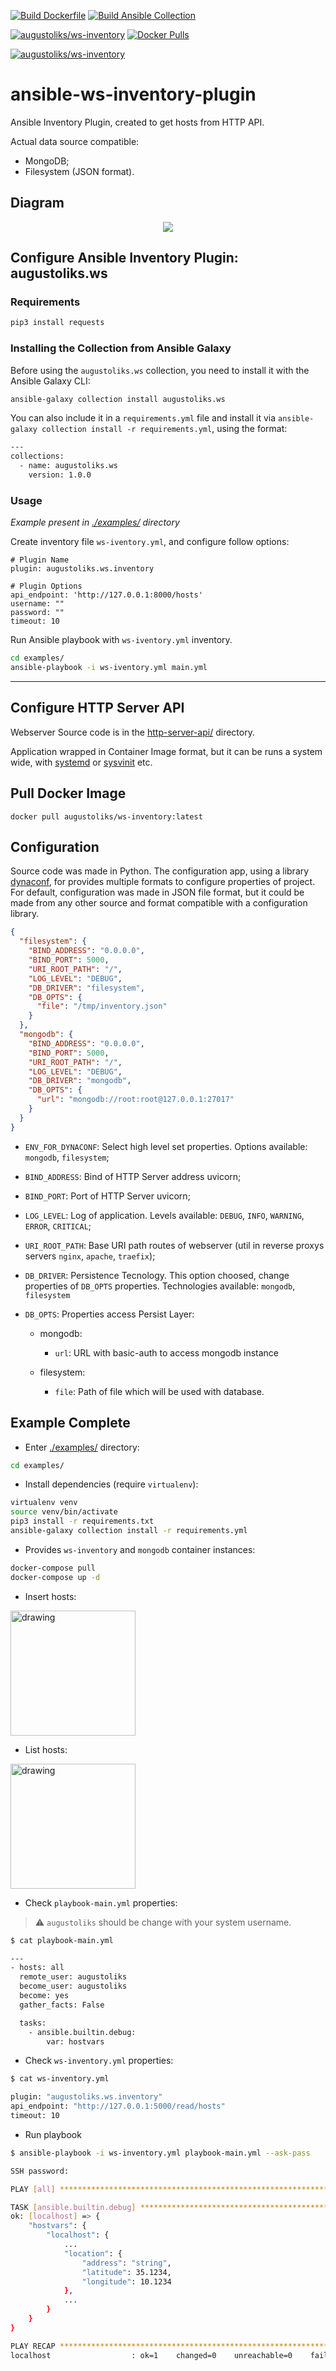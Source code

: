 [![Build Dockerfile](https://github.com/augustoliks/ansible-ws-inventory-plugin/actions/workflows/docker-http-server.yml/badge.svg?branch=main)](https://github.com/augustoliks/ansible-ws-inventory-plugin/actions/workflows/docker-http-server.yml)
[![Build Ansible Collection](https://github.com/augustoliks/ansible-ws-inventory-plugin/actions/workflows/ansible-colection-galaxy.yml/badge.svg)](https://github.com/augustoliks/ansible-ws-inventory-plugin/actions/workflows/ansible-colection-galaxy.yml)

[![augustoliks/ws-inventory](https://img.shields.io/badge/dockerfile-augustoliks/ws--inventory:latest-blue.svg)](https://hub.docker.com/r/augustoliks/ws-inventory)
[![Docker Pulls](https://img.shields.io/docker/pulls/augustoliks/ws-inventory.svg)](https://hub.docker.com/r/augustoliks/ws-inventory/)

[![augustoliks/ws-inventory](https://img.shields.io/badge/ansible--galaxy-augustoliks.ws-green.svg)](https://galaxy.ansible.com/augustoliks/ws)

# ansible-ws-inventory-plugin

Ansible Inventory Plugin, created to get hosts from HTTP API.

Actual data source compatible:

- MongoDB;
- Filesystem (JSON format).

## Diagram

<p align="center">
  <img src=".docs/diagram.png" />
</p>

## Configure Ansible Inventory Plugin: augustoliks.ws

### Requirements

```bash
pip3 install requests
```

### Installing the Collection from Ansible Galaxy

Before using the `augustoliks.ws` collection, you need to install it with the Ansible Galaxy CLI:

```bash
ansible-galaxy collection install augustoliks.ws
```

You can also include it in a `requirements.yml` file and install it via `ansible-galaxy collection install -r requirements.yml`, using the format:

```bash
---
collections:
  - name: augustoliks.ws
    version: 1.0.0
```

### Usage

*Example present in [./examples/](./examples) directory* 

Create inventory file `ws-iventory.yml`, and configure follow options:

```shell
# Plugin Name
plugin: augustoliks.ws.inventory

# Plugin Options
api_endpoint: 'http://127.0.0.1:8000/hosts'
username: ""
password: ""
timeout: 10
```

Run Ansible playbook with `ws-iventory.yml` inventory.

```bash
cd examples/
ansible-playbook -i ws-iventory.yml main.yml 
```

---

## Configure HTTP Server API

Webserver Source code is in the [http-server-api/](./http-server-api) directory. 

Application wrapped in Container Image format, but it can be runs a system wide, with [systemd](https://github.com/systemd/systemd) or [sysvinit](https://wiki.debian.org/Debate/initsystem/sysvinit) etc.

## Pull Docker Image

```
docker pull augustoliks/ws-inventory:latest
```

## Configuration 

Source code was made in Python. The configuration app, using a library [dynaconf](https://github.com/rochacbruno/dynaconf), for provides multiple formats to configure properties of project. For default, configuration was made in JSON file format, but it could be made from any other source and format compatible with a configuration library. 

```json
{
  "filesystem": {
    "BIND_ADDRESS": "0.0.0.0",
    "BIND_PORT": 5000,
    "URI_ROOT_PATH": "/",
    "LOG_LEVEL": "DEBUG",
    "DB_DRIVER": "filesystem",
    "DB_OPTS": {
      "file": "/tmp/inventory.json"
    }
  },
  "mongodb": {
    "BIND_ADDRESS": "0.0.0.0",
    "BIND_PORT": 5000,
    "URI_ROOT_PATH": "/",
    "LOG_LEVEL": "DEBUG",
    "DB_DRIVER": "mongodb",
    "DB_OPTS": {
      "url": "mongodb://root:root@127.0.0.1:27017"
    }
  }
}
```

- `ENV_FOR_DYNACONF`: Select high level set properties. Options available: `mongodb`, `filesystem`;
- `BIND_ADDRESS`: Bind of HTTP Server address uvicorn;
- `BIND_PORT`: Port of HTTP Server uvicorn;
- `LOG_LEVEL`: Log of application. Levels available: `DEBUG`, `INFO`, `WARNING`, `ERROR`, `CRITICAL`;
- `URI_ROOT_PATH`: Base URI path routes of webserver (util in reverse proxys servers `nginx`, `apache`, `traefix`);
- `DB_DRIVER`: Persistence Tecnology. This option choosed, change properties of `DB_OPTS` properties. Technologies available: `mongodb`, `filesystem`
- `DB_OPTS`: Properties access Persist Layer:

  - mongodb:
    - `url`: URL with basic-auth to access mongodb instance

  - filesystem: 
    - `file`: Path of file which will be used with database.

## Example Complete

- Enter [./examples/](./examples) directory: 

```bash
cd examples/
```

- Install dependencies (require `virtualenv`):

```bash
virtualenv venv
source venv/bin/activate
pip3 install -r requirements.txt
ansible-galaxy collection install -r requirements.yml
```

- Provides `ws-inventory` and `mongodb` container instances:

```bash
docker-compose pull
docker-compose up -d
```

- Insert hosts:

<img src=".docs/swagger-insert-host.jpg" alt="drawing" width="200"/>

- List hosts:

<img src=".docs/swagger-list-hosts.jpg" alt="drawing" width="200"/>

- Check `playbook-main.yml` properties:

> :warning: `augustoliks` should be change with your system username.

```bash
$ cat playbook-main.yml                                                                                                     

---
- hosts: all
  remote_user: augustoliks
  become_user: augustoliks
  become: yes
  gather_facts: False

  tasks:
    - ansible.builtin.debug:
        var: hostvars
```

- Check `ws-inventory.yml` properties:

```bash
$ cat ws-inventory.yml                                                                                                      

plugin: "augustoliks.ws.inventory"
api_endpoint: "http://127.0.0.1:5000/read/hosts"
timeout: 10
```

- Run playbook

```bash
$ ansible-playbook -i ws-inventory.yml playbook-main.yml --ask-pass                                                         

SSH password: 

PLAY [all] ********************************************************************************************************************

TASK [ansible.builtin.debug] **************************************************************************************************
ok: [localhost] => {
    "hostvars": {
        "localhost": {
            ...
            "location": {
                "address": "string",
                "latitude": 35.1234,
                "longitude": 10.1234
            },
            ...
        }
    }
}

PLAY RECAP ********************************************************************************************************************
localhost                  : ok=1    changed=0    unreachable=0    failed=0    skipped=0    rescued=0    ignored=0                                                                     
```
